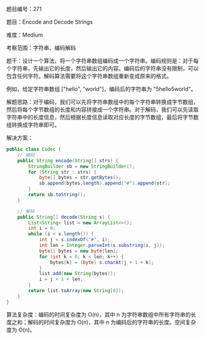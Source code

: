 题目编号：271

题目：Encode and Decode Strings

难度：Medium

考察范围：字符串、编码解码

题干：设计一个算法，将一个字符串数组编码成一个字符串。编码规则是：对于每个字符串，先输出它的长度，然后输出它的内容。编码后的字符串没有限制，可以包含任何字符。解码算法需要将这个字符串数组重新变成原来的格式。

例如，给定字符串数组 ["hello", "world"]，编码后的字符串为 "5hello5world"。

解题思路：对于编码，我们可以先将字符串数组中的每个字符串转换成字节数组，然后将每个字节数组的长度和内容拼接成一个字符串。对于解码，我们可以先读取字符串中的长度信息，然后根据长度信息读取对应长度的字节数组，最后将字节数组转换成字符串即可。

解决方案：

```java
public class Codec {
    // 编码
    public String encode(String[] strs) {
        StringBuilder sb = new StringBuilder();
        for (String str : strs) {
            byte[] bytes = str.getBytes();
            sb.append(bytes.length).append("#").append(str);
        }
        return sb.toString();
    }

    // 解码
    public String[] decode(String s) {
        List<String> list = new ArrayList<>();
        int i = 0;
        while (i < s.length()) {
            int j = s.indexOf("#", i);
            int len = Integer.parseInt(s.substring(i, j));
            byte[] bytes = new byte[len];
            for (int k = 0; k < len; k++) {
                bytes[k] = (byte) s.charAt(j + 1 + k);
            }
            list.add(new String(bytes));
            i = j + 1 + len;
        }
        return list.toArray(new String[0]);
    }
}
```

算法复杂度：编码的时间复杂度为 O(n)，其中 n 为字符串数组中所有字符串的长度之和；解码的时间复杂度为 O(n)，其中 n 为编码后的字符串的长度。空间复杂度为 O(n)。